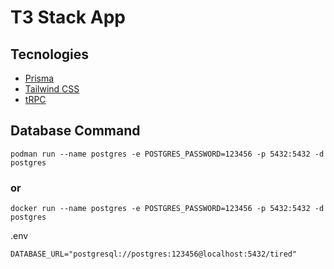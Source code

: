 # T3 Stack App

## Tecnologies

- [Prisma](https://prisma.io)
- [Tailwind CSS](https://tailwindcss.com)
- [tRPC](https://trpc.io)

## Database Command

```
podman run --name postgres -e POSTGRES_PASSWORD=123456 -p 5432:5432 -d postgres
```
### or 

```
docker run --name postgres -e POSTGRES_PASSWORD=123456 -p 5432:5432 -d postgres
```

.env

`DATABASE_URL="postgresql://postgres:123456@localhost:5432/tired"`
